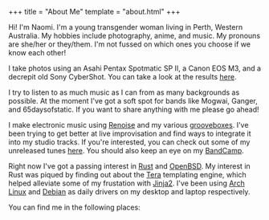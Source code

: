 +++
title = "About Me"
template = "about.html"
+++

Hi! I'm Naomi. I'm a young transgender woman living in Perth, Western Australia. My hobbies include photography, anime, and music. My pronouns are she/her or they/them. I'm not fussed on which ones you choose if we know each other!  

I take photos using an Asahi Pentax Spotmatic SP II, a Canon EOS M3, and a decrepit old Sony CyberShot. You can take a look at the results [here](/gallery).  

I try to listen to as much music as I can from as many backgrounds as possible. At the moment I've got a soft spot for bands like Mogwai, Ganger, and 65daysofstatic. If you want to share anything with me please go ahead!  

I make electronic music using [Renoise](https://www.renoise.com/) and my various [grooveboxes](https://en.wikipedia.org/wiki/Groovebox). I've been trying to get better at live improvisation and find ways to integrate it into my studio tracks. If you're interested, you can check out some of my unreleased tunes [here](https://soundcloud.com/falseset/sets/demos-other/s-avFukOToHCA). You should also keep an eye on my [BandCamp](https://falseset.bandcamp.com/).  

Right now I've got a passing interest in [Rust](https://www.rust-lang.org/) and [OpenBSD](https://www.openbsd.org/). My interest in Rust was piqued by finding out about the [Tera](https://tera.netlify.app/) templating engine, which helped alleviate some of my frustation with [Jinja2](https://jinja.palletsprojects.com/). I've been using [Arch Linux](https://archlinux.org/) and [Debian](https://www.debian.org/) as daily drivers on my desktop and laptop respectively.  

You can find me in the following places:  